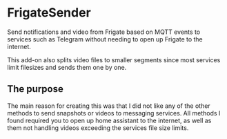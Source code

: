 # FrigateSender
Send notifications and video from Frigate based on MQTT events to services such as Telegram without needing to open up Frigate to the internet.

This add-on also splits video files to smaller segments since most services limit filesizes and sends them one by one.

## The purpose
The main reason for creating this was that I did not like any of the other methods to send snapshots or videos to messaging services. All methods I found required you 
to open up home assistant to the internet, as well as them not handling videos exceeding the services file size limits.